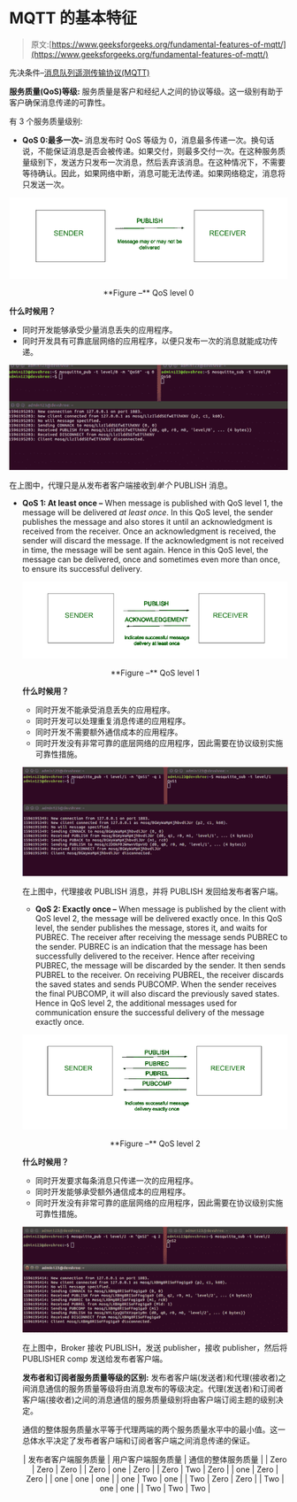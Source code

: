 # MQTT 的基本特征

> 原文:[https://www.geeksforgeeks.org/fundamental-features-of-mqtt/](https://www.geeksforgeeks.org/fundamental-features-of-mqtt/)

先决条件–[消息队列遥测传输协议(MQTT)](https://www.geeksforgeeks.org/introduction-of-message-queue-telemetry-transport-protocol-mqtt/)

**服务质量(QoS)等级:**
服务质量是客户和经纪人之间的协议等级。这一级别有助于客户确保消息传递的可靠性。

有 3 个服务质量级别:

*   **QoS 0:最多一次–**
    消息发布时 QoS 等级为 0，消息最多传递一次。换句话说，不能保证消息是否会被传递。如果交付，则最多交付一次。在这种服务质量级别下，发送方只发布一次消息，然后丢弃该消息。在这种情况下，不需要等待确认。因此，如果网络中断，消息可能无法传递。如果网络稳定，消息将只发送一次。

![](img/063e20c04499803f0717cf9bd74a7851.png)

<center>**Figure –** QoS level 0</center>

**什么时候用？**

*   同时开发能够承受少量消息丢失的应用程序。
*   同时开发具有可靠底层网络的应用程序，以便只发布一次的消息就能成功传递。

![](img/d485d48110aa06174686d618c3092c83.png)

在上图中，代理只是从发布者客户端接收到*单个* PUBLISH 消息。

*   **QoS 1: At least once –**
    When message is published with QoS level 1, the message will be delivered *at least once*.
    In this QoS level, the sender publishes the message and also stores it until an acknowledgment is received from the receiver. Once an acknowledgment is received, the sender will discard the message. If the acknowledgment is not received in time, the message will be sent again. Hence in this QoS level, the message can be delivered, once and sometimes even more than once, to ensure its successful delivery.

    ![](img/6075c320fbd1aa16276175930a45c0df.png)

    <center>**Figure –** QoS level 1</center>

    **什么时候用？**

    *   同时开发不能承受消息丢失的应用程序。
    *   同时开发可以处理重复消息传递的应用程序。
    *   同时开发不需要额外通信成本的应用程序。
    *   同时开发没有非常可靠的底层网络的应用程序，因此需要在协议级别实施可靠性措施。

    ![](img/f60b0657007c63c7b6a03859653b6e0f.png)

    在上图中，代理接收 PUBLISH 消息，并将 PUBLISH 发回给发布者客户端。

    *   **QoS 2: Exactly once –**
    When message is published by the client with QoS level 2, the message will be delivered exactly once. In this QoS level, the sender publishes the message, stores it, and waits for PUBREC. The receiver after receiving the message sends PUBREC to the sender. PUBREC is an indication that the message has been successfully delivered to the receiver. Hence after receiving PUBREC, the message will be discarded by the sender. It then sends PUBREL to the receiver. On receiving PUBREL, the receiver discards the saved states and sends PUBCOMP. When the sender receives the final PUBCOMP, it will also discard the previously saved states. Hence in QoS level 2, the additional messages used for communication ensure the successful delivery of the message exactly once.

    ![](img/027612d00f288106d3d080a93f2a4221.png)

    <center>**Figure –** QoS level 2</center>

    **什么时候用？**

    *   同时开发要求每条消息只传递一次的应用程序。
    *   同时开发能够承受额外通信成本的应用程序。
    *   同时开发没有非常可靠的底层网络的应用程序，因此需要在协议级别实施可靠性措施。

    ![](img/8303b41e1e26a013b46dde41d66169e0.png)

    在上图中，Broker 接收 PUBLISH，发送 publisher，接收 publisher，然后将 PUBLISHER comp 发送给发布者客户端。

    **发布者和订阅者服务质量等级的区别:**
    发布者客户端(发送者)和代理(接收者)之间消息通信的服务质量等级将由消息发布的等级决定。代理(发送者)和订阅者客户端(接收者)之间的消息通信的服务质量级别将由客户端订阅主题的级别决定。

    通信的整体服务质量水平等于代理两端的两个服务质量水平中的最小值。这一总体水平决定了发布者客户端和订阅者客户端之间消息传递的保证。

    <center>

    | 发布者客户端服务质量 | 用户客户端服务质量 | 通信的整体服务质量 |
    | Zero | Zero | Zero |
    | Zero | one | Zero |
    | Zero | Two | Zero |
    | one | Zero | Zero |
    | one | one | one |
    | one | Two | one |
    | Two | Zero | Zero |
    | Two | one | one |
    | Two | Two | Two |

    </center>